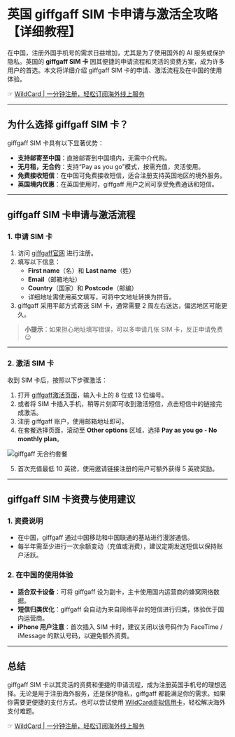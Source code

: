 # 英国 giffgaff SIM 卡申请与激活全攻略【详细教程】

在中国，注册外国手机号的需求日益增加，尤其是为了使用国外的 AI 服务或保护隐私。英国的 **giffgaff SIM 卡** 因其便捷的申请流程和灵活的资费方案，成为许多用户的首选。本文将详细介绍 giffgaff SIM 卡的申请、激活流程及在中国的使用体验。

☞ [WildCard | 一分钟注册，轻松订阅海外线上服务](https://bit.ly/bewildcard)

---

## 为什么选择 giffgaff SIM 卡？

giffgaff SIM 卡具有以下显著优势：

- **支持邮寄至中国**：直接邮寄到中国境内，无需中介代购。
- **无月租，无合约**：支持“Pay as you go”模式，按需充值，灵活使用。
- **免费接收短信**：在中国可免费接收短信，适合注册支持英国地区的境外服务。
- **英国境内优惠**：在英国使用时，giffgaff 用户之间可享受免费通话和短信。

---

## giffgaff SIM 卡申请与激活流程

### 1. 申请 SIM 卡

1. 访问 [giffgaff官网](https://www.giffgaff.com/freesim-international) 进行注册。
2. 填写以下信息：
   - **First name**（名）和 **Last name**（姓）
   - **Email**（邮箱地址）
   - **Country**（国家）和 **Postcode**（邮编）
   - 详细地址需使用英文填写，可将中文地址转换为拼音。
3. giffgaff 采用平邮方式寄送 SIM 卡，通常需要 2 周左右送达，偏远地区可能更久。

> **小提示**：如果担心地址填写错误，可以多申请几张 SIM 卡，反正申请免费 😉

---

### 2. 激活 SIM 卡

收到 SIM 卡后，按照以下步骤激活：

1. 打开 [giffgaff激活页面](https://www.giffgaff.com/activate)，输入卡上的 8 位或 13 位编号。
2. 或者将 SIM 卡插入手机，稍等片刻即可收到激活短信，点击短信中的链接完成激活。
3. 注册 giffgaff 账户，使用邮箱地址即可。
4. 在套餐选择页面，滚动至 **Other options** 区域，选择 **Pay as you go - No monthly plan**。

![giffgaff 无合约套餐](https://wrye.dev/_astro/giffgaff_pay_as_you_go.CWwH0yG8_Z1ppJb2.webp)

5. 首次充值最低 10 英镑，使用邀请链接注册的用户可额外获得 5 英镑奖励。

---

## giffgaff SIM 卡资费与使用建议

### 1. 资费说明

- 在中国，giffgaff 通过中国移动和中国联通的基站进行漫游通信。
- 每半年需至少进行一次余额变动（充值或消费），建议定期发送短信以保持账户活跃。

### 2. 在中国的使用体验

- **适合双卡设备**：可将 giffgaff 设为副卡，主卡使用国内运营商的蜂窝网络数据。
- **短信归类优化**：giffgaff 会自动为来自网络平台的短信进行归类，体验优于国内运营商。
- **iPhone 用户注意**：首次插入 SIM 卡时，建议关闭以该号码作为 FaceTime / iMessage 的默认号码，以避免额外资费。

---

## 总结

giffgaff SIM 卡以其灵活的资费和便捷的申请流程，成为注册英国手机号的理想选择。无论是用于注册海外服务，还是保护隐私，giffgaff 都能满足你的需求。如果你需要更便捷的支付方式，也可以尝试使用 [WildCard虚拟信用卡](https://bit.ly/bewildcard)，轻松解决海外支付难题。

☞ [WildCard | 一分钟注册，轻松订阅海外线上服务](https://bit.ly/bewildcard)
